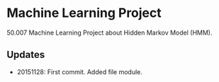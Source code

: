# Machine Learning Project
50.007 Machine Learning Project about Hidden Markov Model (HMM).

## Updates
* 20151128: First commit. Added file module.
